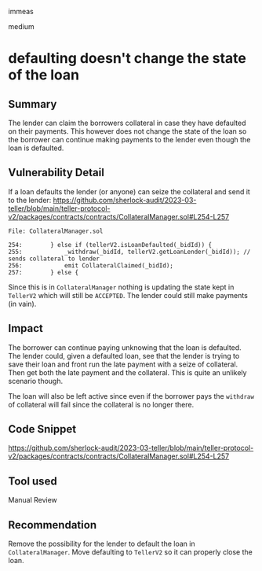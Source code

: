 immeas

medium

# defaulting doesn't change the state of the loan

## Summary
The lender can claim the borrowers collateral in case they have defaulted on their payments. This however does not change the state of the loan so the borrower can continue making payments to the lender even though the loan is defaulted.

## Vulnerability Detail
If a loan defaults the lender (or anyone) can seize the collateral and send it to the lender:
https://github.com/sherlock-audit/2023-03-teller/blob/main/teller-protocol-v2/packages/contracts/contracts/CollateralManager.sol#L254-L257
```solidity
File: CollateralManager.sol

254:        } else if (tellerV2.isLoanDefaulted(_bidId)) {
255:            _withdraw(_bidId, tellerV2.getLoanLender(_bidId)); // sends collateral to lender
256:            emit CollateralClaimed(_bidId);
257:        } else {
```

Since this is in `CollateralManager` nothing is updating the state kept in `TellerV2` which will still be `ACCEPTED`. The lender could still make payments (in vain).

## Impact
The borrower can continue paying unknowing that the loan is defaulted. The lender could, given a defaulted loan, see that the lender is trying to save their loan and front run the late payment with a seize of collateral. Then get both the late payment and the collateral. This is quite an unlikely scenario though.

The loan will also be left active since even if the borrower pays the `withdraw` of collateral will fail since the collateral is no longer there.

## Code Snippet
https://github.com/sherlock-audit/2023-03-teller/blob/main/teller-protocol-v2/packages/contracts/contracts/CollateralManager.sol#L254-L257

## Tool used
Manual Review

## Recommendation
Remove the possibility for the lender to default the loan in `CollateralManager`. Move defaulting to `TellerV2` so it can properly close the loan.